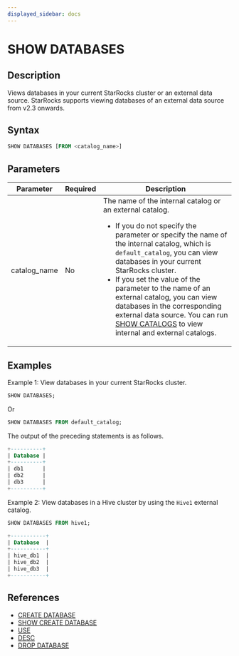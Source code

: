 ```yaml
---
displayed_sidebar: docs
---
```


# SHOW DATABASES

## Description

Views databases in your current StarRocks cluster or an external data source. StarRocks supports viewing databases of an external data source from v2.3 onwards.

## Syntax

```SQL
SHOW DATABASES [FROM <catalog_name>]
```

## Parameters

| **Parameter**     | **Required** | **Description**                                              |
| ----------------- | ------------ | ------------------------------------------------------------ |
| catalog_name      | No           | The name of the internal catalog or an external catalog.<ul><li>If you do not specify the parameter or specify the name of the internal catalog, which is `default_catalog`, you can view databases in your current StarRocks cluster.</li><li>If you set the value of the parameter to the name of an external catalog, you can view databases in the corresponding external data source. You can run [SHOW CATALOGS](../Catalog/SHOW_CATALOGS.md) to view internal and external catalogs.</li></ul> |

## Examples

Example 1: View databases in your current StarRocks cluster.

```SQL
SHOW DATABASES;
```

Or

```SQL
SHOW DATABASES FROM default_catalog;
```

The output of the preceding statements is as follows.

```SQL
+----------+
| Database |
+----------+
| db1      |
| db2      |
| db3      |
+----------+
```

Example 2: View databases in a Hive cluster by using the `Hive1` external catalog.

```SQL
SHOW DATABASES FROM hive1;

+-----------+
| Database  |
+-----------+
| hive_db1  |
| hive_db2  |
| hive_db3  |
+-----------+
```

## References

- [CREATE DATABASE](CREATE_DATABASE.md)
- [SHOW CREATE DATABASE](SHOW_CREATE_DATABASE.md)
- [USE](USE.md)
- [DESC](../table_bucket_part_index/DESCRIBE.md)
- [DROP DATABASE](DROP_DATABASE.md)
